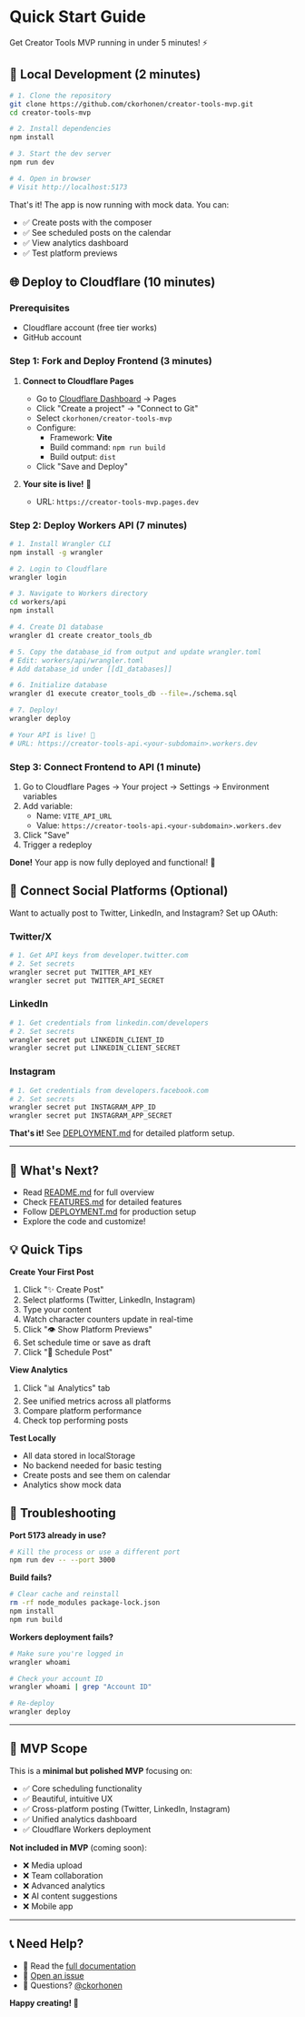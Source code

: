 # Quick Start Guide

Get Creator Tools MVP running in under 5 minutes! ⚡

## 🚀 Local Development (2 minutes)

```bash
# 1. Clone the repository
git clone https://github.com/ckorhonen/creator-tools-mvp.git
cd creator-tools-mvp

# 2. Install dependencies
npm install

# 3. Start the dev server
npm run dev

# 4. Open in browser
# Visit http://localhost:5173
```

That's it! The app is now running with mock data. You can:
- ✅ Create posts with the composer
- ✅ See scheduled posts on the calendar
- ✅ View analytics dashboard
- ✅ Test platform previews

## 🌐 Deploy to Cloudflare (10 minutes)

### Prerequisites
- Cloudflare account (free tier works)
- GitHub account

### Step 1: Fork and Deploy Frontend (3 minutes)

1. **Connect to Cloudflare Pages**
   - Go to [Cloudflare Dashboard](https://dash.cloudflare.com) → Pages
   - Click "Create a project" → "Connect to Git"
   - Select `ckorhonen/creator-tools-mvp`
   - Configure:
     - Framework: **Vite**
     - Build command: `npm run build`
     - Build output: `dist`
   - Click "Save and Deploy"

2. **Your site is live!** 🎉
   - URL: `https://creator-tools-mvp.pages.dev`

### Step 2: Deploy Workers API (7 minutes)

```bash
# 1. Install Wrangler CLI
npm install -g wrangler

# 2. Login to Cloudflare
wrangler login

# 3. Navigate to Workers directory
cd workers/api
npm install

# 4. Create D1 database
wrangler d1 create creator_tools_db

# 5. Copy the database_id from output and update wrangler.toml
# Edit: workers/api/wrangler.toml
# Add database_id under [[d1_databases]]

# 6. Initialize database
wrangler d1 execute creator_tools_db --file=./schema.sql

# 7. Deploy!
wrangler deploy

# Your API is live! 🎉
# URL: https://creator-tools-api.<your-subdomain>.workers.dev
```

### Step 3: Connect Frontend to API (1 minute)

1. Go to Cloudflare Pages → Your project → Settings → Environment variables
2. Add variable:
   - Name: `VITE_API_URL`
   - Value: `https://creator-tools-api.<your-subdomain>.workers.dev`
3. Click "Save"
4. Trigger a redeploy

**Done!** Your app is now fully deployed and functional! 🎊

## 🔌 Connect Social Platforms (Optional)

Want to actually post to Twitter, LinkedIn, and Instagram? Set up OAuth:

### Twitter/X
```bash
# 1. Get API keys from developer.twitter.com
# 2. Set secrets
wrangler secret put TWITTER_API_KEY
wrangler secret put TWITTER_API_SECRET
```

### LinkedIn
```bash
# 1. Get credentials from linkedin.com/developers
# 2. Set secrets
wrangler secret put LINKEDIN_CLIENT_ID
wrangler secret put LINKEDIN_CLIENT_SECRET
```

### Instagram
```bash
# 1. Get credentials from developers.facebook.com
# 2. Set secrets
wrangler secret put INSTAGRAM_APP_ID
wrangler secret put INSTAGRAM_APP_SECRET
```

**That's it!** See [DEPLOYMENT.md](./DEPLOYMENT.md) for detailed platform setup.

---

## 📖 What's Next?

- Read [README.md](./README.md) for full overview
- Check [FEATURES.md](./FEATURES.md) for detailed features
- Follow [DEPLOYMENT.md](./DEPLOYMENT.md) for production setup
- Explore the code and customize!

## 💡 Quick Tips

**Create Your First Post**
1. Click "✨ Create Post"
2. Select platforms (Twitter, LinkedIn, Instagram)
3. Type your content
4. Watch character counters update in real-time
5. Click "👁️ Show Platform Previews"
6. Set schedule time or save as draft
7. Click "📅 Schedule Post"

**View Analytics**
1. Click "📊 Analytics" tab
2. See unified metrics across all platforms
3. Compare platform performance
4. Check top performing posts

**Test Locally**
- All data stored in localStorage
- No backend needed for basic testing
- Create posts and see them on calendar
- Analytics show mock data

## 🐛 Troubleshooting

**Port 5173 already in use?**
```bash
# Kill the process or use a different port
npm run dev -- --port 3000
```

**Build fails?**
```bash
# Clear cache and reinstall
rm -rf node_modules package-lock.json
npm install
npm run build
```

**Workers deployment fails?**
```bash
# Make sure you're logged in
wrangler whoami

# Check your account ID
wrangler whoami | grep "Account ID"

# Re-deploy
wrangler deploy
```

---

## 🎯 MVP Scope

This is a **minimal but polished MVP** focusing on:
- ✅ Core scheduling functionality
- ✅ Beautiful, intuitive UX
- ✅ Cross-platform posting (Twitter, LinkedIn, Instagram)
- ✅ Unified analytics dashboard
- ✅ Cloudflare Workers deployment

**Not included in MVP** (coming soon):
- ❌ Media upload
- ❌ Team collaboration
- ❌ Advanced analytics
- ❌ AI content suggestions
- ❌ Mobile app

---

## 📞 Need Help?

- 📖 Read the [full documentation](./README.md)
- 🐛 [Open an issue](https://github.com/ckorhonen/creator-tools-mvp/issues)
- 💬 Questions? [@ckorhonen](https://github.com/ckorhonen)

**Happy creating! 🚀**
